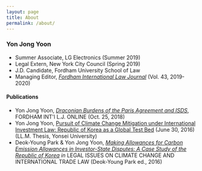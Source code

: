 ```yaml
---
layout: page
title: About
permalink: /about/
---
```


### Yon Jong Yoon

- Summer Associate, LG Electronics (Summer 2019)
- Legal Extern, New York City Council (Spring 2019)
- J.D. Candidate, Fordham University School of Law
- Managing Editor, [*Fordham International Law Journal*](https://www.fordhamilj.org/) (Vol. 43, 2019-2020)

#### Publications

- Yon Jong Yoon, *[Draconian Burdens of the Paris Agreement and ISDS](https://www.fordhamilj.org/iljonline/2018/10/25/draconian-burdens-of-the-paris-agreement-and-isds)*, FORDHAM INT'l L.J. ONLINE (Oct. 25, 2018)
- Yon Jong Yoon, [Pursuit of Climate Change Mitigation under International Investment Law: Republic of Korea as a Global Test Bed](https://papers.ssrn.com/sol3/papers.cfm?abstract_id=2921787) (June 30, 2016) (LL.M. Thesis, Yonsei University)
- Deok-Young Park & Yon Jong Yoon, *[Making Allowances for Carbon Emission Allowances in Investor-State Disputes: A Case Study of the Republic of Korea](http://link.springer.com/chapter/10.1007%2F978-3-319-29322-6_6) in* LEGAL ISSUES ON CLIMATE CHANGE AND INTERNATIONAL TRADE LAW (Deok-Young Park ed., 2016)

